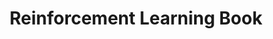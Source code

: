 ---
enabled: true
permalink: /RL-Playground/
title: Reinforcement Learning Book
nav: true
nav_order: 3
---